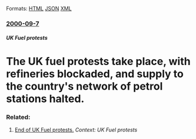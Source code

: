 
Formats: [HTML](/news/2000/09/7/the-uk-fuel-protests-take-place-with-refineries-blockaded-and-supply-to-the-country-s-network-of-petrol-stations-halted.html)  [JSON](/news/2000/09/7/the-uk-fuel-protests-take-place-with-refineries-blockaded-and-supply-to-the-country-s-network-of-petrol-stations-halted.json)  [XML](/news/2000/09/7/the-uk-fuel-protests-take-place-with-refineries-blockaded-and-supply-to-the-country-s-network-of-petrol-stations-halted.xml)  

### [2000-09-7](/news/2000/09/7/index.md)

##### UK Fuel protests
# The UK fuel protests take place, with refineries blockaded, and supply to the country's network of petrol stations halted.




### Related:

1. [ End of UK Fuel protests.](/news/2000/09/14/end-of-uk-fuel-protests.md) _Context: UK Fuel protests_
